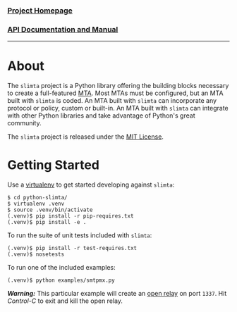 
### [Project Homepage][5]
### [API Documentation and Manual][6]

--------------------

About
=====

The `slimta` project is a Python library offering the building blocks necessary to 
create a full-featured [MTA][1]. Most MTAs must be configured, but an MTA built with
`slimta` is coded. An MTA built with `slimta` can incorporate any protocol or policy,
custom or built-in. An MTA built with `slimta` can integrate with other Python
libraries and take advantage of Python's great community.

The `slimta` project is released under the [MIT License][4].

Getting Started
===============

Use a [virtualenv][2] to get started developing against `slimta`:

    $ cd python-slimta/
    $ virtualenv .venv
    $ source .venv/bin/activate
    (.venv)$ pip install -r pip-requires.txt
    (.venv)$ pip install -e .

To run the suite of unit tests included with `slimta`:

    (.venv)$ pip install -r test-requires.txt
    (.venv)$ nosetests

To run one of the included examples:

    (.venv)$ python examples/smtpmx.py

***Warning:*** This particular example will create an [open relay][3] on port `1337`.
Hit *Control-C* to exit and kill the open relay.


[1]: http://en.wikipedia.org/wiki/Message_transfer_agent
[2]: http://pypi.python.org/pypi/virtualenv
[3]: http://en.wikipedia.org/wiki/Open_mail_relay
[4]: http://opensource.org/licenses/MIT
[5]: http://slimta.org/
[6]: http://python-slimta.readthedocs.org/
